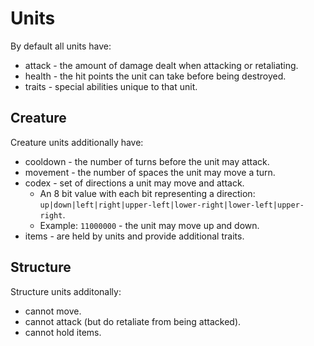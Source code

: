 # Units

By default all units have:
- attack - the amount of damage dealt when attacking or retaliating.
- health - the hit points the unit can take before being destroyed.
- traits - special abilities unique to that unit.

## Creature

Creature units additionally have:
- cooldown - the number of turns before the unit may attack.
- movement - the number of spaces the unit may move a turn.
- codex - set of directions a unit may move and attack. 
  - An 8 bit value with each bit representing a direction: `up|down|left|right|upper-left|lower-right|lower-left|upper-right`.
  - Example: `11000000` - the unit may move up and down. 
- items - are held by units and provide additional traits.

## Structure

Structure units additonally:
- cannot move.
- cannot attack (but do retaliate from being attacked).
- cannot hold items.
